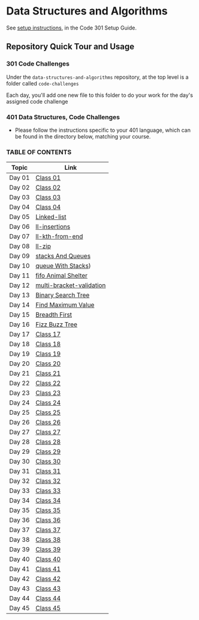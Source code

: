 # Data Structures and Algorithms

See [setup instructions](https://codefellows.github.io/setup-guide/code-301/3-code-challenges), in the Code 301 Setup Guide.

## Repository Quick Tour and Usage

### 301 Code Challenges

Under the `data-structures-and-algorithms` repository, at the top level is a folder called `code-challenges`

Each day, you'll add one new file to this folder to do your work for the day's assigned code challenge

### 401 Data Structures, Code Challenges

- Please follow the instructions specific to your 401 language, which can be found in the directory below, matching your course.

### TABLE OF CONTENTS

| Topic | Link |
|-------|------|
|Day 01   | [Class 01](https://github.com/AmjadMesmar/data-structures-and-algorithms/blob/main/401%20code-challenges/code-challenge-class-01/readme.md)|
|Day 02   | [Class 02](https://github.com/AmjadMesmar/data-structures-and-algorithms/blob/main/401%20code-challenges/code-challenge-class-02/readme.md)|
|Day 03   | [Class 03](https://github.com/AmjadMesmar/data-structures-and-algorithms/blob/main/401%20code-challenges/code-challenge-class-03/readme.md)|
|Day 04   | [Class 04](https://github.com/AmjadMesmar/data-structures-and-algorithms/blob/main/401%20code-challenges/code-challenge-class-04/readme.md)|
|Day 05   | [Linked-list](https://github.com/AmjadMesmar/data-structures-and-algorithms/blob/main/javascript/Data-Structures/linked-list/README.md)|
|Day 06   | [ll-insertions](https://github.com/AmjadMesmar/data-structures-and-algorithms/blob/main/javascript/Data-Structures/ll-insertions/readme.md)|
|Day 07   | [ll-kth-from-end](https://github.com/AmjadMesmar/data-structures-and-algorithms/blob/main/javascript/Data-Structures/ll-kth-from-end/readme.md)|
|Day 08   | [ll-zip](https://github.com/AmjadMesmar/data-structures-and-algorithms/blob/main/javascript/Data-Structures/ll-zip/readme.md)|
|Day 09   | [stacks And Queues](https://github.com/AmjadMesmar/data-structures-and-algorithms/blob/main/javascript/Data-Structures/stacksAndQueues/readme.md)|
|Day 10   | [queue With Stacks](https://github.com/AmjadMesmar/data-structures-and-algorithms/blob/main/javascript/Data-Structures/queueWithStacks/readme.md))|
|Day 11   | [fifo Animal Shelter](https://github.com/AmjadMesmar/data-structures-and-algorithms/blob/main/javascript/Data-Structures/fifoAnimalShelter/readme.md)|
|Day 12   | [multi-bracket-validation](https://github.com/AmjadMesmar/data-structures-and-algorithms/blob/main/javascript/Data-Structures/multi-bracket-validation/readme.md)|
|Day 13   | [Binary Search Tree](https://github.com/AmjadMesmar/data-structures-and-algorithms/blob/main/javascript/Data-Structures/tree/readme.md)|
|Day 14   | [Find Maximum Value](https://github.com/AmjadMesmar/data-structures-and-algorithms/blob/main/challenges/BinaryTree/readme.md)|
|Day 15   | [Breadth First](https://github.com/AmjadMesmar/data-structures-and-algorithms/blob/main/challenges/breadth-first/readme.md)|
|Day 16   | [Fizz Buzz Tree](https://github.com/AmjadMesmar/data-structures-and-algorithms/blob/main/challenges/FizzBuzzTree/readme.md)|
|Day 17   | [Class 17](https://github.com/AmjadMesmar/data-structures-and-algorithms/blob/main/401%20code-challenges/code-challenge-class-17/readme.md)|
|Day 18   | [Class 18](https://github.com/AmjadMesmar/data-structures-and-algorithms/blob/main/401%20code-challenges/code-challenge-class-18/readme.md)|
|Day 19   | [Class 19](https://github.com/AmjadMesmar/data-structures-and-algorithms/blob/main/401%20code-challenges/code-challenge-class-19/readme.md)|
|Day 20   | [Class 20](https://github.com/AmjadMesmar/data-structures-and-algorithms/blob/main/401%20code-challenges/code-challenge-class-20/readme.md)|
|Day 21   | [Class 21](https://github.com/AmjadMesmar/data-structures-and-algorithms/blob/main/401%20code-challenges/code-challenge-class-21/readme.md)|
|Day 22   | [Class 22](https://github.com/AmjadMesmar/data-structures-and-algorithms/blob/main/401%20code-challenges/code-challenge-class-22/readme.md)|
|Day 23   | [Class 23](https://github.com/AmjadMesmar/data-structures-and-algorithms/blob/main/401%20code-challenges/code-challenge-class-23/readme.md)|
|Day 24   | [Class 24](https://github.com/AmjadMesmar/data-structures-and-algorithms/blob/main/401%20code-challenges/code-challenge-class-24/readme.md)|
|Day 25   | [Class 25](https://github.com/AmjadMesmar/data-structures-and-algorithms/blob/main/401%20code-challenges/code-challenge-class-25/readme.md)|
|Day 26   | [Class 26](https://github.com/AmjadMesmar/data-structures-and-algorithms/blob/main/401%20code-challenges/code-challenge-class-26/readme.md)|
|Day 27   | [Class 27](https://github.com/AmjadMesmar/data-structures-and-algorithms/blob/main/401%20code-challenges/code-challenge-class-27/readme.md)|
|Day 28   | [Class 28](https://github.com/AmjadMesmar/data-structures-and-algorithms/blob/main/401%20code-challenges/code-challenge-class-28/readme.md)|
|Day 29   | [Class 29](https://github.com/AmjadMesmar/data-structures-and-algorithms/blob/main/401%20code-challenges/code-challenge-class-29/readme.md)|
|Day 30   | [Class 30](https://github.com/AmjadMesmar/data-structures-and-algorithms/blob/main/401%20code-challenges/code-challenge-class-30/readme.md)|
|Day 31   | [Class 31](https://github.com/AmjadMesmar/data-structures-and-algorithms/blob/main/401%20code-challenges/code-challenge-class-31/readme.md)|
|Day 32   | [Class 32](https://github.com/AmjadMesmar/data-structures-and-algorithms/blob/main/401%20code-challenges/code-challenge-class-32/readme.md)|
|Day 33   | [Class 33](https://github.com/AmjadMesmar/data-structures-and-algorithms/blob/main/401%20code-challenges/code-challenge-class-33/readme.md)|
|Day 34   | [Class 34](https://github.com/AmjadMesmar/data-structures-and-algorithms/blob/main/401%20code-challenges/code-challenge-class-34/readme.md)|
|Day 35   | [Class 35](https://github.com/AmjadMesmar/data-structures-and-algorithms/blob/main/401%20code-challenges/code-challenge-class-35/readme.md)|
|Day 36   | [Class 36](https://github.com/AmjadMesmar/data-structures-and-algorithms/blob/main/401%20code-challenges/code-challenge-class-36/readme.md)|
|Day 37   | [Class 37](https://github.com/AmjadMesmar/data-structures-and-algorithms/blob/main/401%20code-challenges/code-challenge-class-37/readme.md)|
|Day 38   | [Class 38](https://github.com/AmjadMesmar/data-structures-and-algorithms/blob/main/401%20code-challenges/code-challenge-class-38/readme.md)|
|Day 39   | [Class 39](https://github.com/AmjadMesmar/data-structures-and-algorithms/blob/main/401%20code-challenges/code-challenge-class-39/readme.md)|
|Day 40   | [Class 40](https://github.com/AmjadMesmar/data-structures-and-algorithms/blob/main/401%20code-challenges/code-challenge-class-40/readme.md)|
|Day 41   | [Class 41](https://github.com/AmjadMesmar/data-structures-and-algorithms/blob/main/401%20code-challenges/code-challenge-class-41/readme.md)|
|Day 42   | [Class 42](https://github.com/AmjadMesmar/data-structures-and-algorithms/blob/main/401%20code-challenges/code-challenge-class-42/readme.md)|
|Day 43   | [Class 43](https://github.com/AmjadMesmar/data-structures-and-algorithms/blob/main/401%20code-challenges/code-challenge-class-43/readme.md)|
|Day 44   | [Class 44](https://github.com/AmjadMesmar/data-structures-and-algorithms/blob/main/401%20code-challenges/code-challenge-class-44/readme.md)|
|Day 45   | [Class 45](https://github.com/AmjadMesmar/data-structures-and-algorithms/blob/main/401%20code-challenges/code-challenge-class-45/readme.md)|
